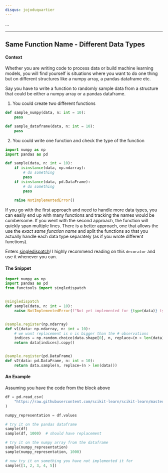 ```yaml
---
disqus: jojoduquartier
---
```


...

---
Same Function Name - Different Data Types
---

#### Context 

Whether you are writing code to process data or build machine learning models, you will find yourself is situations where you want to do one thing but on different structures like a numpy array, a pandas dataframe etc.

Say you have to write a function to randomly sample data from a structure that could be either a numpy array or a pandas dataframe.

1. You could create two different functions
```python
def sample_numpy(data, n: int = 10):
    pass

def sample_dataframe(data, n: int = 10):
    pass
```

2. You could write one function and check the type of the function
```python
import numpy as np
import pandas as pd

def sample(data, n: int = 10):
    if isinstance(data, np.ndarray):
        # do something
        pass
    if isinstance(data, pd.DataFrame):
        # do something
        pass
    
    raise NotImplementedError()
```

If you go with the first approach and need to handle more data types, you can easily end up with many functions and tracking the names would be cumbersome. If you went with the second approach, the function will quickly span multiple lines. There is a better approach, one that allows the use the *exact same function name* and split the functions so that you actually handle each data type separately (as if you wrote different functions).

Enters [singledispatch](https://docs.python.org/3/library/functools.html#functools.singledispatch)! I highly recommend reading on this `decorator` and use it whenever you can.

#### The Snippet

```python
import numpy as np
import pandas as pd
from functools import singledispatch


@singledispatch
def sample(data, n: int = 10):
    raise NotImplementedError(f"Not yet implemented for {type(data)} type")


@sample.register(np.ndarray)
def v1(data: np.ndarray, n: int = 10):
    # we want replacement is n is bigger than the # observations
    indices = np.random.choice(data.shape[0], n, replace=(n > len(data)))
    return data[indices].copy()


@sample.register(pd.DataFrame)
def v2(data: pd.DataFrame, n: int = 10):
    return data.sample(n, replace=(n > len(data)))
```

#### An Example

Assuming you have the code from the block above
```python
df = pd.read_csv(
    "https://raw.githubusercontent.com/scikit-learn/scikit-learn/master/sklearn/datasets/data/iris.csv"
)

numpy_representation = df.values

# try it on the pandas dataframe
sample(df)
sample(df, 1000)  # should have replacement

# try it on the numpy array from the dataframe
sample(numpy_representation)
sample(numpy_representation, 1000)

# now try it on something you have not implemented it for
sample([1, 2, 3, 4, 5])
```

[^1]: Please read up on this cool decorator from python. It became available with python 3.4 and is (in my opinion) very useful!
[^2]: If you use python 3.8+, checkout the [singledispatchmethod](https://docs.python.org/3/library/functools.html#functools.singledispatchmethod) for dealing with class methods.